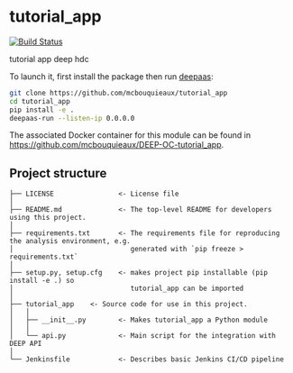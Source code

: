 # tutorial_app
[![Build Status](https://jenkins.indigo-datacloud.eu/buildStatus/icon?job=Pipeline-as-code/DEEP-OC-org/UC-mcbouquieaux-tutorial_app/test)](https://jenkins.indigo-datacloud.eu/job/Pipeline-as-code/job/DEEP-OC-org/job/UC-mcbouquieaux-tutorial_app/job/test)

tutorial app deep hdc

To launch it, first install the package then run [deepaas](https://github.com/indigo-dc/DEEPaaS):
```bash
git clone https://github.com/mcbouquieaux/tutorial_app
cd tutorial_app
pip install -e .
deepaas-run --listen-ip 0.0.0.0
```
The associated Docker container for this module can be found in https://github.com/mcbouquieaux/DEEP-OC-tutorial_app.

## Project structure
```
├── LICENSE                <- License file
│
├── README.md              <- The top-level README for developers using this project.
│
├── requirements.txt       <- The requirements file for reproducing the analysis environment, e.g.
│                             generated with `pip freeze > requirements.txt`
│
├── setup.py, setup.cfg    <- makes project pip installable (pip install -e .) so
│                             tutorial_app can be imported
│
├── tutorial_app    <- Source code for use in this project.
│   │
│   ├── __init__.py        <- Makes tutorial_app a Python module
│   │
│   └── api.py             <- Main script for the integration with DEEP API
│
└── Jenkinsfile            <- Describes basic Jenkins CI/CD pipeline
```

